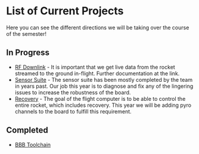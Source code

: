 # List of Current Projects
Here you can see the different directions we will be taking over the course of the semester!

## In Progress
- [RF Downlink]() - It is important that we get live data from the rocket streamed to the ground in-flight. Further documentation at the link.
- [Sensor Suite]() - The sensor suite has been mostly completed by the team in years past. Our job this year is to diagnose and fix any of the lingering issues to increase the robustness of the board.
- [Recovery]() - The goal of the flight computer is to be able to control the entire rocket, which includes recovery. This year we will be adding pyro channels to the board to fulfill this requirement.





<!--
- [Sensor Apps](sensorapps.md) - See this [list](../../hardware/currentprojects/testingboard/testingboard.md) for all of the sensors we are writing apps for. See the github projects page for the progress on all the individual apps.
- [GPS Testing](gpstesting.md) - We are at the point where we need to see the behavior of our current startup command. This will give us a good idea of where the problem is, as right now it appears that the serialReceiver isn't being properly called.
- Fix autocoders (see dev notes for more info)
    - Impl file names
    - Groundstation version fallback
-->

## Completed
- [BBB Toolchain](bbbtoolchain.md)

